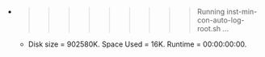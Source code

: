 * >>>>>>>>> Running inst-min-con-auto-log-root.sh ...
  * Disk size = 902580K. Space Used = 16K. Runtime = 00:00:00:00.
